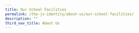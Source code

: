 ```yaml
---
title: Our School Facilities
permalink: /the-js-identity/about-us/our-school-facilities/
description: ""
third_nav_title: About Us
---
```

